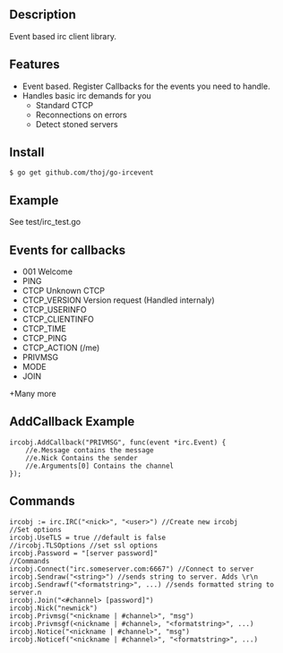 Description
----------

Event based irc client library.


Features
---------
* Event based. Register Callbacks for the events you need to handle.
* Handles basic irc demands for you
	* Standard CTCP
	* Reconnections on errors
	* Detect stoned servers

Install
----------
	$ go get github.com/thoj/go-ircevent

Example
----------
See test/irc_test.go

Events for callbacks
---------
* 001 Welcome
* PING
* CTCP Unknown CTCP
* CTCP_VERSION Version request (Handled internaly)
* CTCP_USERINFO
* CTCP_CLIENTINFO
* CTCP_TIME
* CTCP_PING
* CTCP_ACTION (/me)
* PRIVMSG
* MODE
* JOIN

+Many more


AddCallback Example
---------
	ircobj.AddCallback("PRIVMSG", func(event *irc.Event) {
		//e.Message contains the message
		//e.Nick Contains the sender
		//e.Arguments[0] Contains the channel
	});

Commands
--------
	ircobj := irc.IRC("<nick>", "<user>") //Create new ircobj
	//Set options
	ircobj.UseTLS = true //default is false
	//ircobj.TLSOptions //set ssl options
	ircobj.Password = "[server password]"
	//Commands
	ircobj.Connect("irc.someserver.com:6667") //Connect to server
	ircobj.Sendraw("<string>") //sends string to server. Adds \r\n
	ircobj.Sendrawf("<formatstring>", ...) //sends formatted string to server.n
	ircobj.Join("<#channel> [password]") 
	ircobj.Nick("newnick") 
	ircobj.Privmsg("<nickname | #channel>", "msg")
	ircobj.Privmsgf(<nickname | #channel>, "<formatstring>", ...)
	ircobj.Notice("<nickname | #channel>", "msg")
	ircobj.Noticef("<nickname | #channel>", "<formatstring>", ...)
